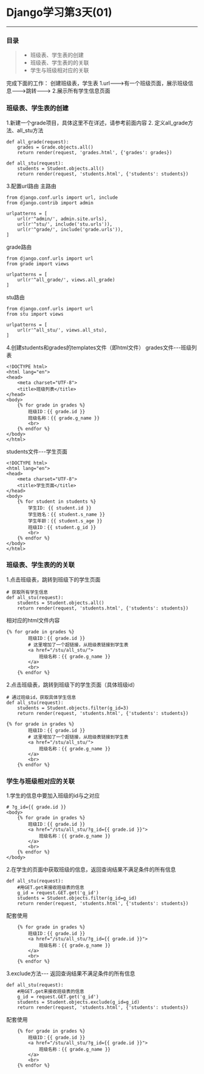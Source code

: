 ﻿# Django学习第3天(01)

------
### 目录

> * 班级表、学生表的创建
> * 班级表、学生表的的关联
> * 学生与班级相对应的关联

完成下面的工作：
创建班级表，学生表
1.url--->有一个班级页面，展示班级信息--->跳转--->
2.展示所有学生信息页面

### 班级表、学生表的创建
1.新建一个grade项目，具体这里不在详述，请参考前面内容
2. 定义all_grade方法、all_stu方法
```
def all_grade(request):
    grades = Grade.objects.all()
    return render(request, 'grades.html', {'grades': grades})
```
```
def all_stu(request):
    students = Student.objects.all()
    return render(request, 'students.html', {'students': students})
```
3.配置url路由
主路由
```
from django.conf.urls import url, include
from django.contrib import admin

urlpatterns = [
    url(r'^admin/', admin.site.urls),
    url(r'^stu/', include('stu.urls')),
    url(r'^grade/', include('grade.urls')),
]
```
grade路由
```
from django.conf.urls import url
from grade import views

urlpatterns = [
    url(r'^all_grade/', views.all_grade)
]
```
stu路由
```
from django.conf.urls import url
from stu import views

urlpatterns = [
    url(r'^all_stu/', views.all_stu),
]
```
4.创建students和grades的templates文件（即html文件）
grades文件---班级列表
```
<!DOCTYPE html>
<html lang="en">
<head>
    <meta charset="UTF-8">
    <title>班级列表</title>
</head>
<body>
    {% for grade in grades %}
        班级ID：{{ grade.id }}
        班级名称：{{ grade.g_name }}
        <br>
    {% endfor %}
</body>
</html>
```
students文件---学生页面
```
<!DOCTYPE html>
<html lang="en">
<head>
    <meta charset="UTF-8">
    <title>学生页面</title>
</head>
<body>
    {% for student in students %}
        学生ID: {{ student.id }}
        学生姓名：{{ student.s_name }}
        学生年龄：{{ student.s_age }}
        班级ID：{{ student.g_id }}
        <br>
    {% endfor %} 
</body>
</html>
```
### 班级表、学生表的的关联
1.点击班级表，跳转到班级下的学生页面
```
# 获取所有学生信息
def all_stu(request):
    students = Student.objects.all()
    return render(request, 'students.html', {'students': students})
```
相对应的html文件内容
```
{% for grade in grades %}
        班级ID：{{ grade.id }}
        # 这里增加了一个超链接，从班级表链接到学生表
        <a href="/stu/all_stu/">
            班级名称：{{ grade.g_name }}
        </a>
        <br>
    {% endfor %}
```
2.点击班级表，跳转到班级下的学生页面（具体班级id）
```
# 通过班级id，获取具体学生信息
def all_stu(request):
    students = Student.objects.filter(g_id=3)
    return render(request, 'students.html', {'students': students})
```
```
{% for grade in grades %}
        班级ID：{{ grade.id }}
        # 这里增加了一个超链接，从班级表链接到学生表
        <a href="/stu/all_stu/">
            班级名称：{{ grade.g_name }}
        </a>
        <br>
    {% endfor %}
```
### 学生与班级相对应的关联
1.学生的信息中要加入班级的id与之对应
```
# ?g_id={{ grade.id }}
<body>
    {% for grade in grades %}
        班级ID：{{ grade.id }}
        <a href="/stu/all_stu/?g_id={{ grade.id }}">
            班级名称：{{ grade.g_name }}
        </a>
        <br>
    {% endfor %}
</body>
```
2.在学生的页面中获取班级的信息，返回查询结果不满足条件的所有信息
```
def all_stu(request):
    #用GET.get来接收班级表的信息
    g_id = request.GET.get('g_id')
    students = Student.objects.filter(g_id=g_id)
    return render(request, 'students.html', {'students': students})
```   
配套使用
```
    {% for grade in grades %}
        班级ID：{{ grade.id }}
        <a href="/stu/all_stu/?g_id={{ grade.id }}">
            班级名称：{{ grade.g_name }}
        </a>
        <br>
    {% endfor %}
```
3.exclude方法--- 返回查询结果不满足条件的所有信息
```
def all_stu(request):
    #用GET.get来接收班级表的信息
    g_id = request.GET.get('g_id')
    students = Student.objects.exclude(g_id=g_id)
    return render(request, 'students.html', {'students': students})
```   
配套使用
```
    {% for grade in grades %}
        班级ID：{{ grade.id }}
        <a href="/stu/all_stu/?g_id={{ grade.id }}">
            班级名称：{{ grade.g_name }}
        </a>
        <br>
    {% endfor %}
```

